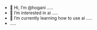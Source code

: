 - 👋 Hi, I’m @hogani .....
- 👀 I’m interested in ai .....
- 🌱 I’m currently learning how to use ai .....
- .....
  

<!---
hogani/hogani is a ✨ special ✨ repository because its `README.md` (this file) appears on your GitHub profile.
You can click the Preview link to take a look at your changes.
--->
